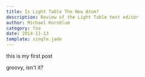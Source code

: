```yaml
---
title: Is Light Table The New Atom?
description: Review of the Light Table text editor
author: Michael Kornblum
category: foo
date: 2014-11-13
template: single.jade
---
```


this is my first post

groovy, isn't it?
